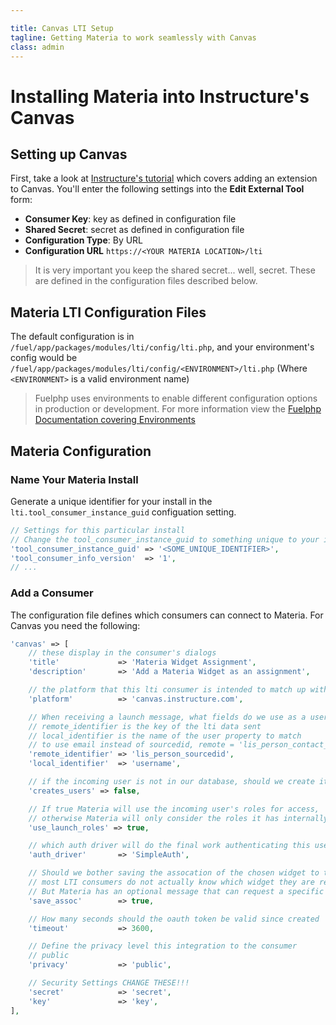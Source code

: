 ```yaml
---

title: Canvas LTI Setup
tagline: Getting Materia to work seamlessly with Canvas
class: admin
---
```


# Installing Materia into Instructure's Canvas #

## Setting up Canvas ##

First, take a look at [Instructure's tutorial](https://community.canvaslms.com/docs/DOC-3020) which covers adding an extension to Canvas. You'll enter the following settings into the **Edit External Tool** form:

* **Consumer Key**: key as defined in configuration file
* **Shared Secret**: secret as defined in configuration file
* **Configuration Type**: By URL
* **Configuration URL** `https://<YOUR MATERIA LOCATION>/lti`

> It is very important you keep the shared secret... well, secret.  These are defined in the configuration files described below.

## Materia LTI Configuration Files ##

The default configuration is in `/fuel/app/packages/modules/lti/config/lti.php`, and your environment's config would be `/fuel/app/packages/modules/lti/config/<ENVIRONMENT>/lti.php` (Where `<ENVIRONMENT>` is a valid environment name)

> Fuelphp uses environments to enable different configuration options in production or development.  For more information view the <a href="http://fuelphp.com/docs/general/environments.html#/env_config">Fuelphp Documentation covering Environments</a>

## Materia Configuration ##

### Name Your Materia Install ###
Generate a unique identifier for your install in the `lti.tool_consumer_instance_guid` configuation setting.

``` php
// Settings for this particular install
// Change the tool_consumer_instance_guid to something unique to your install!
'tool_consumer_instance_guid' => '<SOME_UNIQUE_IDENTIFIER>',
'tool_consumer_info_version'  => '1',
// ...
```

### Add a Consumer ###
The configuration file defines which consumers can connect to Materia. For Canvas you need the following:

``` php
'canvas' => [
	// these display in the consumer's dialogs
	'title'             => 'Materia Widget Assignment',
	'description'       => 'Add a Materia Widget as an assignment',

	// the platform that this lti consumer is intended to match up with
	'platform'          => 'canvas.instructure.com',

	// When receiving a launch message, what fields do we use as a user identifier?
	// remote_identifier is the key of the lti data sent
	// local_identifier is the name of the user property to match
	// to use email instead of sourcedid, remote = 'lis_person_contact_email_primary' and local = 'email'
	'remote_identifier' => 'lis_person_sourcedid',
	'local_identifier'  => 'username',

	// if the incoming user is not in our database, should we create it?
	'creates_users' => false,

	// If true Materia will use the incoming user's roles for access,
	// otherwise Materia will only consider the roles it has internally
	'use_launch_roles' => true,

	// which auth driver will do the final work authenticating this user
	'auth_driver'       => 'SimpleAuth',

	// Should we bother saving the assocation of the chosen widget to the resource
	// most LTI consumers do not actually know which widget they are requesting
	// But Materia has an optional message that can request a specific widget
	'save_assoc'        => true,

	// How many seconds should the oauth token be valid since created
	'timeout'           => 3600,

	// Define the privacy level this integration to the consumer
	// public
	'privacy'           => 'public',

	// Security Settings CHANGE THESE!!!
	'secret'            => 'secret',
	'key'               => 'key',
],
```
